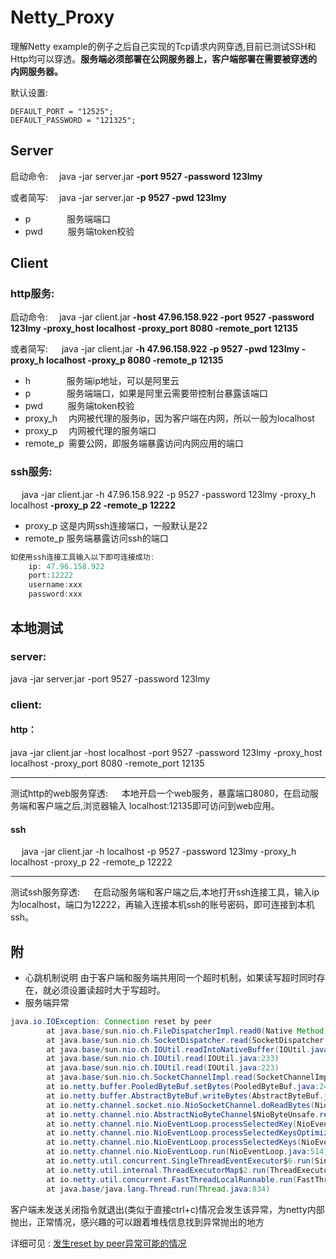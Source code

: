 # Netty_Proxy
理解Netty example的例子之后自己实现的Tcp请求内网穿透,目前已测试SSH和Http均可以穿透。**服务端必须部署在公网服务器上，客户端部署在需要被穿透的内网服务器。**

默认设置:

    DEFAULT_PORT = "12525";
    DEFAULT_PASSWORD = "121325";

## Server
启动命令:&emsp;    java -jar server.jar **-port 9527 -password 123lmy**

或者简写:&emsp;    java -jar server.jar **-p 9527 -pwd 123lmy**
- p     &emsp;  &emsp;  &emsp;     服务端端口
- pwd  &emsp;  &emsp; 服务端token校验
## Client
### http服务:
启动命令:&emsp;    java -jar client.jar **-host 47.96.158.922 -port 9527 -password 123lmy -proxy_host localhost -proxy_port 8080 -remote_port 12135**

或者简写: &emsp;   java -jar client.jar **-h 47.96.158.922 -p 9527 -pwd 123lmy -proxy_h localhost -proxy_p 8080 -remote_p 12135**
- h     &emsp;  &emsp;  &emsp;     服务端ip地址，可以是阿里云
- p &emsp;  &emsp;  &emsp;     服务端端口，如果是阿里云需要带控制台暴露该端口
- pwd  &emsp;  &emsp; 服务端token校验
- proxy_h &emsp;内网被代理的服务ip，因为客户端在内网，所以一般为localhost
- proxy_p &emsp;内网被代理的服务端口
- remote_p&ensp;需要公网，即服务端暴露访问内网应用的端口
### ssh服务:
&emsp;    java -jar client.jar -h 47.96.158.922 -p 9527 -password 123lmy -proxy_h localhost **-proxy_p 22 -remote_p 12222** 
- proxy_p 这是内网ssh连接端口，一般默认是22
- remote_p 服务端暴露访问ssh的端口
```java
如使用ssh连接工具输入以下即可连接成功:
	ip: 47.96.158.922
	port:12222
	username:xxx
	password:xxx
```

## 本地测试
### server:
 java -jar server.jar -port 9527 -password 123lmy
### client:
#### http：

java -jar client.jar -host localhost -port 9527 -password 123lmy -proxy_host localhost -proxy_port 8080 -remote_port 12135

---
测试http的web服务穿透:
	 &emsp; 本地开启一个web服务，暴露端口8080，在启动服务端和客户端之后,浏览器输入 localhost:12135即可访问到web应用。
#### ssh
  java -jar client.jar -h localhost -p 9527 -password 123lmy -proxy_h localhost -proxy_p 22 -remote_p 12222

---

测试ssh服务穿透:
	 &emsp; 在启动服务端和客户端之后,本地打开ssh连接工具，输入ip为localhost，端口为12222，再输入连接本机ssh的账号密码，即可连接到本机ssh。


## 附

- 心跳机制说明
由于客户端和服务端共用同一个超时机制，如果读写超时同时存在，就必须设置读超时大于写超时。
- 服务端异常
```java
java.io.IOException: Connection reset by peer
        at java.base/sun.nio.ch.FileDispatcherImpl.read0(Native Method)
        at java.base/sun.nio.ch.SocketDispatcher.read(SocketDispatcher.java:39)
        at java.base/sun.nio.ch.IOUtil.readIntoNativeBuffer(IOUtil.java:276)
        at java.base/sun.nio.ch.IOUtil.read(IOUtil.java:233)
        at java.base/sun.nio.ch.IOUtil.read(IOUtil.java:223)
        at java.base/sun.nio.ch.SocketChannelImpl.read(SocketChannelImpl.java:358)
        at io.netty.buffer.PooledByteBuf.setBytes(PooledByteBuf.java:247)
        at io.netty.buffer.AbstractByteBuf.writeBytes(AbstractByteBuf.java:1147)
        at io.netty.channel.socket.nio.NioSocketChannel.doReadBytes(NioSocketChannel.java:347)
        at io.netty.channel.nio.AbstractNioByteChannel$NioByteUnsafe.read(AbstractNioByteChannel.java:148)
        at io.netty.channel.nio.NioEventLoop.processSelectedKey(NioEventLoop.java:700)
        at io.netty.channel.nio.NioEventLoop.processSelectedKeysOptimized(NioEventLoop.java:635)
        at io.netty.channel.nio.NioEventLoop.processSelectedKeys(NioEventLoop.java:552)
        at io.netty.channel.nio.NioEventLoop.run(NioEventLoop.java:514)
        at io.netty.util.concurrent.SingleThreadEventExecutor$6.run(SingleThreadEventExecutor.java:1044)
        at io.netty.util.internal.ThreadExecutorMap$2.run(ThreadExecutorMap.java:74)
        at io.netty.util.concurrent.FastThreadLocalRunnable.run(FastThreadLocalRunnable.java:30)
        at java.base/java.lang.Thread.run(Thread.java:834)

```
客户端未发送关闭指令就退出(类似于直接ctrl+c)情况会发生该异常，为netty内部抛出，正常情况，感兴趣的可以跟着堆栈信息找到异常抛出的地方

详细可见 : [发生reset by peer异常可能的情况](https://blog.csdn.net/testcs_dn/article/details/78707219 "exeception")
